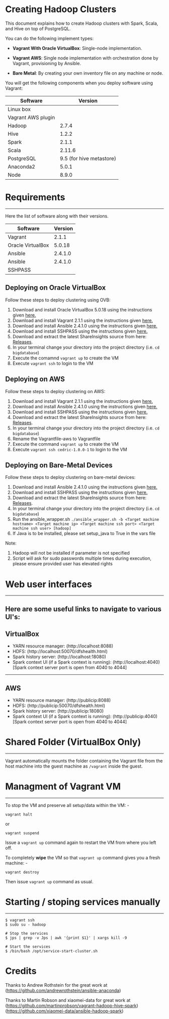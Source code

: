 Creating Hadoop Clusters
=======================
This document explains how to create Hadoop clusters with Spark, Scala, and Hive on top of PostgreSQL. 

You can do the following implement types: 

- **Vagrant With Oracle VirtualBox**: Single-node implementation.

- **Vagrant AWS**: Single node implementation with orchestration done by Vagrant, provisioning by Ansible.

- **Bare Metal**: By creating your own inventory file on any machine or node. 

You will get the following components when you deploy software using Vagrant:

|Software | Version|
| ------ | ----- | 
|Linux box ||
|Vagrant AWS plugin | 
|Hadoop| 2.7.4|
|Hive| 1.2.2|
|Spark| 2.1.1|
|Scala| 2.11.6|
|PostgreSQL| 9.5 (for hive metastore)|
|Anaconda2| 5.0.1|
|Node| 8.9.0|

# Requirements
-------------

Here the list of software along with their versions. 

|Software | Version|
| ------ | ----- | 
|Vagrant |2.1.1|
|Oracle VirtualBox |5.0.18|
|Ansible |2.4.1.0 |
|Ansible |2.4.1.0 |
|SSHPASS||


Deploying on Oracle VirtualBox
------------------------------
Follow these steps to deploy clustering using OVB:

1. Download and install Oracle VirtualBox 5.0.18 using the instructions given [here.](https://www.virtualbox.org/wiki/Downloads)
2. Download and install Vagrant 2.1.1 using the instructions given [here.](http://www.vagrantup.com/downloads.html)
3. Download and install Ansible 2.4.1.0 using the instructions given [here.](https://releases.ansible.com/ansible/)
4. Download and install SSHPASS using the instructions given [here.](https://gist.github.com/arunoda/7790979)
5. Download and extract the latest ShareInsights source from here: [Releases](https://github.com/datacell/bigdatabase/releases).
6. In your terminal change your directory into the project directory
(i.e. `cd bigdatabase`)
7. Execute the comamnd ```vagrant up``` to create the VM
8. Execute ```vagrant ssh``` to login to the VM

Deploying on AWS 
-----------------
Follow these steps to deploy clustering on AWS:

1. Download and install Vagrant 2.1.1 using the instructions given [here.](http://www.vagrantup.com/downloads.html)
2. Download and install Ansible 2.4.1.0 using the instructions given [here.](https://releases.ansible.com/ansible/)
3. Download and install SSHPASS using the instructions given [here.](https://gist.github.com/arunoda/7790979)
4. Download and extract the latest ShareInsights source from here: [Releases](https://github.com/datacell/bigdatabase/releases).
5. In your terminal change your directory into the project directory
(i.e. `cd bigdatabase`)
6. Rename the Vagrantfile-aws to Vagrantfile
7. Execute the command ```vagrant up``` to create the VM
8. Execute ```vagrant ssh cedric-1.0.0-1``` to login to the VM


Deploying on Bare-Metal Devices 
-------------------------------

Follow these steps to deploy clustering on bare-metal devices:
1. Download and install Ansible 2.4.1.0 using the instructions given [here.](https://releases.ansible.com/ansible/)
2. Download and install SSHPASS using the instructions given [here.](https://gist.github.com/arunoda/7790979)
3. Download and extract the latest ShareInsights source from here: [Releases](https://github.com/datacell/bigdatabase/releases).
4. In your terminal change your directory into the project directory
(i.e. `cd bigdatabase`)
5. Run the ansible_wrapper.sh ```./ansible_wrapper.sh -b <Target machine hostname> <Target machine ip> <Target machine ssh port> <Target machine ssh user> [hadoop]```
6. If Java is to be installed, please set setup_java to True in the vars file

Note: 
1. Hadoop will not be installed if parameter is not specified
2. Script will ask for sudo passwords multiple times during execution, please ensure provided user has elevated rights

# Web user interfaces
--------------------------------------------------------------------------------
Here are some useful links to navigate to various UI's:
--------------------------------------------------------------------------------
VirtualBox
--------------------------------------------------------------------------------

* YARN resource manager:  (http://localhost:8088)
* HDFS: (http://localhost:50070/dfshealth.html)
* Spark history server: (http://localhost:18080)
* Spark context UI (if a Spark context is running): (http://localhost:4040)
[Spark context server port is open from 4040 to 4044]

--------------------------------------------------------------------------------
AWS
--------------------------------------------------------------------------------
* YARN resource manager:  (http://publicip:8088)
* HDFS: (http://publicip:50070/dfshealth.html)
* Spark history server: (http://publicip:18080)
* Spark context UI (if a Spark context is running): (http://publicip:4040)
[Spark context server port is open from 4040 to 4044]

# Shared Folder (VirtualBox Only)
--------------------------------------------------------------------------------
Vagrant automatically mounts the folder containing the Vagrant file from the
host machine into the guest machine as `/vagrant` inside the guest.


# Managment of Vagrant VM
--------------------------------------------------------------------------------
To stop the VM and preserve all setup/data within the VM: -

```
vagrant halt
```

or

```
vagrant suspend
```

Issue a `vagrant up` command again to restart the VM from where you left off.


To completely **wipe** the VM so that `vagrant up` command gives you a fresh
machine: -

```
vagrant destroy
```

Then issue `vagrant up` command as usual.



# Starting / stoping services manually
--------------------------------------------------------------------------------

```
$ vagrant ssh
$ sudo su - hadoop

# Stop the services
$ jps | grep -v Jps | awk '{print $1}' | xargs kill -9

# Start the services
$ /bin/bash /opt/service-start-cluster.sh
```


# Credits

Thanks to Andrew Rothstein for the great work at
(https://github.com/andrewrothstein/ansible-anaconda)

Thanks to Martin Robson and xiaomei-data for great work at
(https://github.com/martinprobson/vagrant-hadoop-hive-spark)
(https://github.com/xiaomei-data/ansible-hadoop-spark)
